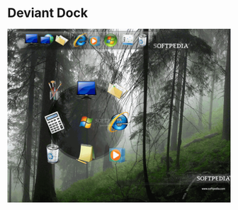 # Deviant Dock

![Preview](https://raw.githubusercontent.com/zunayedhassan/deviant_dock/master/DeviantDOCK_1.png)
